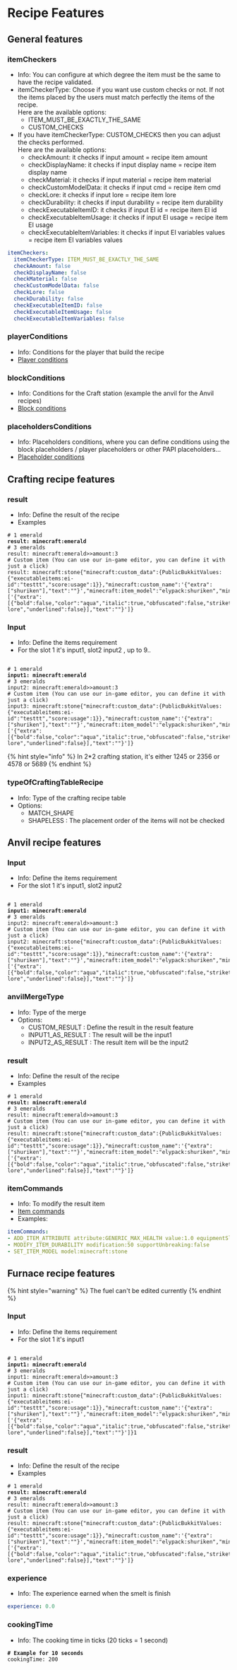 # Recipe Features

## General features

### itemCheckers

* Info: You can configure at which degree the item must be the same to have the recipe validated.
* itemCheckerType: Choose if you want use custom checks or not. If not the items placed by the users must match perfectly the items of the recipe.\
  Here are the available options:
  * ITEM\_MUST\_BE\_EXACTLY\_THE\_SAME
  * CUSTOM\_CHECKS
* If you have itemCheckerType: CUSTOM\_CHECKS then you can adjust the checks performed.\
  Here are the available options:
  * checkAmount: it checks if input amount = recipe item amount
  * checkDisplayName: it checks if input display name = recipe item display name
  * checkMaterial:  it checks if input material = recipe item material
  * checkCustomModelData:  it checks if input cmd = recipe item cmd
  * checkLore:  it checks if input lore = recipe item lore
  * checkDurability:  it checks if input durability = recipe item durability
  * checkExecutableItemID:  it checks if input EI id = recipe item EI id
  * checkExecutableItemUsage:  it checks if input EI usage = recipe item EI usage
  * checkExecutableItemVariables:  it checks if input EI variables values = recipe item EI variables values

```yaml
itemCheckers:
  itemCheckerType: ITEM_MUST_BE_EXACTLY_THE_SAME
  checkAmount: false
  checkDisplayName: false
  checkMaterial: false
  checkCustomModelData: false
  checkLore: false
  checkDurability: false
  checkExecutableItemID: false
  checkExecutableItemUsage: false
  checkExecutableItemVariables: false
```

### playerConditions

* Info: Conditions for the player that build the recipe
* [Player conditions](../../../tools-for-all-plugins-score/custom-conditions/player-and-target-conditions.md)

### blockConditions

* Info: Conditions for the Craft station (example the anvil for the Anvil recipes)
* [Block conditions](../../../tools-for-all-plugins-score/custom-conditions/block-conditions.md)

### placeholdersConditions

* Info: Placeholders conditions, where you can define conditions using the block placeholders / player placeholders or other PAPI placeholders...
* [Placeholder conditions](../../../tools-for-all-plugins-score/custom-conditions/placeholder-conditions.md)

## Crafting recipe features

### result

* Info: Define the result of the recipe
* Examples

<pre class="language-yaml"><code class="lang-yaml"># 1 emerald
<strong>result: minecraft:emerald
</strong># 3 emeralds
result: minecraft:emerald>>amount:3
# Custom item (You can use our in-game editor, you can define it with just a click)
result: minecraft:stone{"minecraft:custom_data":{PublicBukkitValues:{"executableitems:ei-id":"testtt","score:usage":1}},"minecraft:custom_name":'{"extra":["shuriken"],"text":""}',"minecraft:item_model":"elypack:shuriken","minecraft:lore":['{"extra":[{"bold":false,"color":"aqua","italic":true,"obfuscated":false,"strikethrough":false,"text":"Default lore","underlined":false}],"text":""}']}
</code></pre>

### Input

* Info: Define the items requirement
* For the slot 1 it's input1, slot2 input2 , up to 9..

<figure><img src="../../../.gitbook/assets/craft slots.png" alt=""><figcaption></figcaption></figure>

<pre class="language-yaml"><code class="lang-yaml"># 1 emerald
<strong>input1: minecraft:emerald
</strong># 3 emeralds
input2: minecraft:emerald>>amount:3
# Custom item (You can use our in-game editor, you can define it with just a click)
input3: minecraft:stone{"minecraft:custom_data":{PublicBukkitValues:{"executableitems:ei-id":"testtt","score:usage":1}},"minecraft:custom_name":'{"extra":["shuriken"],"text":""}',"minecraft:item_model":"elypack:shuriken","minecraft:lore":['{"extra":[{"bold":false,"color":"aqua","italic":true,"obfuscated":false,"strikethrough":false,"text":"Default lore","underlined":false}],"text":""}']}
</code></pre>

{% hint style="info" %}
In 2\*2 crafting station, it's either 1245 or 2356 or 4578 or 5689
{% endhint %}

### typeOfCraftingTableRecipe

* Info: Type of the crafting recipe table
* Options:
  * MATCH\_SHAPE
  * SHAPELESS : The placement order of the items will not be checked

## Anvil recipe features

### Input

* Info: Define the items requirement
* For the slot 1 it's input1, slot2 input2

<figure><img src="../../../.gitbook/assets/anvil slots.png" alt=""><figcaption></figcaption></figure>

<pre class="language-yaml"><code class="lang-yaml"># 1 emerald
<strong>input1: minecraft:emerald
</strong># 3 emeralds
input2: minecraft:emerald>>amount:3
# Custom item (You can use our in-game editor, you can define it with just a click)
input2: minecraft:stone{"minecraft:custom_data":{PublicBukkitValues:{"executableitems:ei-id":"testtt","score:usage":1}},"minecraft:custom_name":'{"extra":["shuriken"],"text":""}',"minecraft:item_model":"elypack:shuriken","minecraft:lore":['{"extra":[{"bold":false,"color":"aqua","italic":true,"obfuscated":false,"strikethrough":false,"text":"Default lore","underlined":false}],"text":""}']}
</code></pre>

### anvilMergeType

* Info: Type of the merge
* Options:
  * CUSTOM\_RESULT : Define the result in the result feature
  * INPUT1\_AS\_RESULT : The result will be the input1
  * INPUT2\_AS\_RESULT : The result item will be the input2

### result

* Info: Define the result of the recipe
* Examples

<pre class="language-yaml"><code class="lang-yaml"># 1 emerald
<strong>result: minecraft:emerald
</strong># 3 emeralds
result: minecraft:emerald>>amount:3
# Custom item (You can use our in-game editor, you can define it with just a click)
result: minecraft:stone{"minecraft:custom_data":{PublicBukkitValues:{"executableitems:ei-id":"testtt","score:usage":1}},"minecraft:custom_name":'{"extra":["shuriken"],"text":""}',"minecraft:item_model":"elypack:shuriken","minecraft:lore":['{"extra":[{"bold":false,"color":"aqua","italic":true,"obfuscated":false,"strikethrough":false,"text":"Default lore","underlined":false}],"text":""}']}
</code></pre>

### itemCommands

* Info: To modify the result item
* [Item commands](https://docs.ssomar.com/tools-for-all-plugins-score/custom-commands/item-commands)
* Examples:

```yaml
itemCommands:
- ADD_ITEM_ATTRIBUTE attribute:GENERIC_MAX_HEALTH value:1.0 equipmentSlot:HAND mode:ADD affectDefaultAttributes:false
- MODIFY_ITEM_DURABILITY modification:50 supportUnbreaking:false
- SET_ITEM_MODEL model:minecraft:stone
```

## Furnace recipe features

{% hint style="warning" %}
The fuel can't be edited currently
{% endhint %}

### Input

* Info: Define the items requirement
* For the slot 1 it's input1

<figure><img src="../../../.gitbook/assets/furnace slots.png" alt=""><figcaption></figcaption></figure>

<pre class="language-yaml"><code class="lang-yaml"># 1 emerald
<strong>input1: minecraft:emerald
</strong># 3 emeralds
input1: minecraft:emerald>>amount:3
# Custom item (You can use our in-game editor, you can define it with just a click)
input1: minecraft:stone{"minecraft:custom_data":{PublicBukkitValues:{"executableitems:ei-id":"testtt","score:usage":1}},"minecraft:custom_name":'{"extra":["shuriken"],"text":""}',"minecraft:item_model":"elypack:shuriken","minecraft:lore":['{"extra":[{"bold":false,"color":"aqua","italic":true,"obfuscated":false,"strikethrough":false,"text":"Default lore","underlined":false}],"text":""}']}1
</code></pre>

### result

* Info: Define the result of the recipe
* Examples

<pre class="language-yaml"><code class="lang-yaml"># 1 emerald
<strong>result: minecraft:emerald
</strong># 3 emeralds
result: minecraft:emerald>>amount:3
# Custom item (You can use our in-game editor, you can define it with just a click)
result: minecraft:stone{"minecraft:custom_data":{PublicBukkitValues:{"executableitems:ei-id":"testtt","score:usage":1}},"minecraft:custom_name":'{"extra":["shuriken"],"text":""}',"minecraft:item_model":"elypack:shuriken","minecraft:lore":['{"extra":[{"bold":false,"color":"aqua","italic":true,"obfuscated":false,"strikethrough":false,"text":"Default lore","underlined":false}],"text":""}']}
</code></pre>

### experience

* Info: The experience earned when the smelt is finish

```yaml
experience: 0.0
```

### cookingTime

* Info: The cooking time in ticks (20 ticks = 1 second)

<pre class="language-yaml"><code class="lang-yaml"><strong># Example for 10 seconds
</strong>cookingTime: 200
</code></pre>
